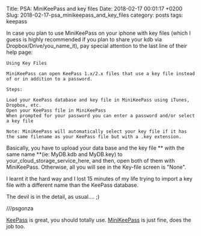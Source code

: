 Title: PSA: MiniKeePass and key files
Date: 2018-02-17 00:01:17 +0200
Slug: 2018-02-17-psa_minikeepass_and_key_files
category: posts
tags: keepass

In case you plan to use MiniKeePass on your iphone with key files (which I guess is highly recommended if you plan to share your kdb via Dropbox/Drive/you_name_it), pay special attention to the last line of their help page:

```
Using Key Files

MiniKeePass can open KeePass 1.x/2.x files that use a key file instead of or in addition to a password.

Steps:

Load your KeePass database and key file in MiniKeePass using iTunes, Dropbox, etc.
Open your KeePass file in MiniKeePass
When prompted for your password you can enter a password and/or select a key file

Note: MiniKeePass will automatically select your key file if it has the same filename as your KeePass file but with a .key extension.
```

Basically, you have to upload your data base and the key file ** with the same name **(ie: MyDB.kdb and MyDB.key) to your_cloud_storage_service_here, and then, open both of them with MiniKeePass. Otherwise, all you will see in the Key-file screen is "None". 

I learnt it the hard way and I lost 15 minutes of my life trying to import a key file with a different name than the KeePass database.

The devil is in the detail, as usual.... ;)

///psgonza

[KeePass](https://keepass.info/) is great, you should totally use. [MiniKeePass](https://minikeepass.github.io/) is just fine, does the job too.

